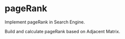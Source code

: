 # pageRank
Implement pageRank in Search Engine.

Build and calculate pageRank based on Adjacent Matrix.

